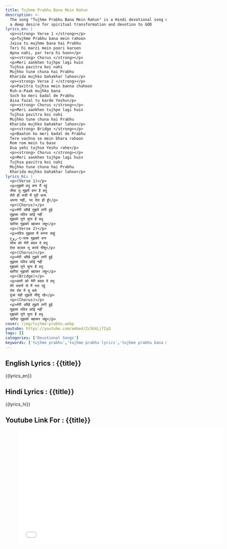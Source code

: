 ```yaml
---
title: Tujhme Prabhu Bana Mein Rahun
description: >-
  The song "Tujhme Prabhu Bana Mein Rahun" is a Hindi devotional song expressing
  a deep desire for spiritual transformation and devotion to GOD
lyrics_en: |
  <p><strong> Verse 1 </strong></p>
  <p>Tujhme Prabhu bana mein rahoon
  Jaisa tu mujhme bana hai Prabhu
  Teri hi marzi mein poori karoon
  Apna nahi, par tera hi hoon</p>
  <p><strong> Chorus </strong></p>
  <p>Meri aankhen tujhpe lagi huin
  Tujhsa pavitra koi nahi
  Mujhko tune chuna hai Prabhu
  Kharida mujhko bahakhar lahoo</p>
  <p><strong> Verse 2 </strong></p>
  <p>Pavitra tujhsa mein banna chahoon
  Ruh-e-Paak mujhko bana
  Soch ko meri badal de Prabhu
  Aisa fazal tu karde Yeshu</p>
  <p><strong> Chorus </strong></p>
  <p>Meri aankhen tujhpe lagi huin
  Tujhsa pavitra koi nahi
  Mujhko tune chuna hai Prabhu
  Kharida mujhko bahakhar lahoo</p>
  <p><strong> Bridge </strong></p>
  <p>Baaton ko meri badal de Prabhu
  Tere vachno se mein bhara rahoon
  Rom rom mein tu base
  Dua yehi tujhse Yeshu rahe</p>
  <p><strong> Chorus </strong></p>
  <p>Meri aankhen tujhpe lagi huin
  Tujhsa pavitra koi nahi
  Mujhko tune chuna hai Prabhu
  Kharida mujhko bahakhar lahoo</p>
lyrics_hi: |
  <p>(Verse 1)</p>
  <p>तुझमें प्रभु बना मैं रहूं
  जैसा तू मुझमें बना है प्रभु
  तेरी ही मर्जी मैं पूरी करूं
  अपना नहीं, पर तेरा ही हूँ</p>
  <p>(Chorus)</p>
  <p>मेरी आँखें तुझपे लगी हुई
  तुझसा पवित्र कोई नहीं
  मुझको तूने चुना है प्रभु
  खरीदा मुझको बहाकर लहू</p>
  <p>(Verse 2)</p>
  <p>पवित्र तुझसा मैं बनना चाहूं
  روح-ए-पाक मुझको बना
  सोच को मेरी बदल दे प्रभु
  ऐसा फ़ज़ल तू करदे यीशु</p>
  <p>(Chorus)</p>
  <p>मेरी आँखें तुझपे लगी हुई
  तुझसा पवित्र कोई नहीं
  मुझको तूने चुना है प्रभु
  खरीदा मुझको बहाकर लहू</p>
  <p>(Bridge)</p>
  <p>बातों को मेरी बदल दे प्रभु
  तेरे वचनों से मैं भरा रहूं
  रोम रोम में तू बसे
  दुआ यही तुझसे यीशु रहे</p>
  <p>(Chorus)</p>
  <p>मेरी आँखें तुझपे लगी हुई
  तुझसा पवित्र कोई नहीं
  मुझको तूने चुना है प्रभु
  खरीदा मुझको बहाकर लहू</p>
cover: /img/tujhme-prabhu.webp
youtube: https://youtube.com/embed/Zc5bXLjfZyQ
tags: []
categories: ['Devotional Songs']
keywords: ['tujhme prabhu','tujhme prabhu lyrics','tujhme prabhu bana mein Rahun Lyrics']
---
```

## English Lyrics : {{title}}
{{lyrics_en}}
## Hindi Lyrics : {{title}}
{{lyrics_hi}}
## Youtube Link For : {{title}}
<figure class="image is-16by9"><iframe class="has-ratio" width="640" height="360" src="{{youtube}}" frameborder="0" allow="accelerometer; autoplay; clipboard-write; encrypted-media; gyroscope; picture-in-picture" allowfullscreen></iframe></figure>
